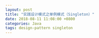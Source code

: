 ```yaml
---
layout: post
title: "实践设计模式之单例模式（Singleton）"
date: 2018-08-11 11:08:00 +0800
categories: Java
tags: design-pattern singleton
---
```



